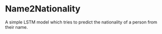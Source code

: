 # Name2Nationality
A simple LSTM model which tries to predict the nationality of a person from their name.
